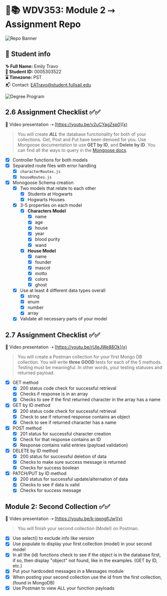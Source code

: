 # 🔐📚 WDV353: Module 2 ⤑ Assignment Repo

![Repo Banner](https://www.dropbox.com/scl/fi/2tg9yj1my4tu4e6r3ryhq/repobanner.png?rlkey=u81eqfslsjercs9je5r13s52u&raw=1)

## 🔗 Student info

**♑ Full Name:** Emily Travo <br>
**🔑 Student ID:** 0005303522 <br>
**⌛ Timezone:** PST <br>
📬 Contact: EATravo@student.fullsail.edu

![Degree Program](https://img.shields.io/badge/Degree-Web%20Development-orange?logo=gnometerminal)
<br>

## 2.6 Assignment Checklist ✅✅

🎥 Video presentation ⇢ [https://youtu.be/v2uCYagZsp0](x)

> You will create **_ALL_** the database functionality for both of your collections. Get, Post and Put have been demoed for you. Use Mongoose documentation to use **GET by ID**, and **Delete by ID**. You can find all the ways to query in the [Mongoose docs](https://mongoosejs.com/docs/queries.html).

- [x] Controller functions for both models
- [x] Separated route files with error handling
  - [x] `characterRoutes.js`
  - [x] `houseRoutes.js`
- [x] Monogoose Schema creation
  - [x] Two models that relate to each other
    - [x] Students at Hogwarts
    - [x] Hogwarts Houses
  - [x] 3-5 properties on each model
    - [x] **Characters Model**
      - [x] name
      - [x] age
      - [x] house
      - [x] year
      - [x] blood purity
      - [x] wand
    - [x] **House Model**
      - [x] name
      - [x] founder
      - [x] mascot
      - [x] motto
      - [x] colors
      - [x] ghost
  - [x] Use at least 4 different data types overall
    - [x] string
    - [x] enum
    - [x] number
    - [x] array
  - [x] Validate all necessary parts of your model

## 2.7 Assignment Checklist ✅✅

🎥 Video presentation ⇢ [https://youtu.be/rUleJWe88Ok](x)

> You will create a Postman collection for your first Mongo DB collection. You will write **three GOOD** tests for each of the 5 methods. Testing must be meaningful. In other words, your testing statuses and returned payload.

- [x] GET method
  - [x] 200 status code check for successful retrieval
  - [x] Checks if response is in an array
  - [x] Checks to see if the first returned character in the array has a name
- [x] GET by ID method
  - [x] 200 status code check for successful retrieval
  - [x] Check to see if returned response contains an object
  - [x] Check to see if returned character has a name
- [x] POST method
  - [x] 201 status for successful character creation
  - [x] Check for that response contains an ID
  - [x] Response contains valid entries (payload validation)
- [x] DELETE by ID method
  - [x] 200 status for successful deletion of data
  - [x] Checks to make sure success message is returned
  - [x] Checks for success boolean
- [x] PATCH/PUT by ID method
  - [x] 200 status for successful update/alternation of data
  - [x] Checks to see if data is valid
  - [x] Checks for success message

## Module 2: Second Collection ✅✅

🎥 Video presentation ⇢ [https://youtu.be/k-iqxngfiJw](x)

> You will finish your second collection (Model) on Postman.

- [x] Use select() to exclude info like version
- [x] Use populate to display your first collection (model) in your second model
- [x] In all the (id) functions check to see if the object is in the database first, if so, then display "object" not found, like in the examples. (GET by ID, etc.)
- [x] Put your hardcoded messages in a Messages module
- [x] When posting your second collection use the id from the first collection, (found in MongoDB)
- [x] Use Postman to view ALL your function payloads
